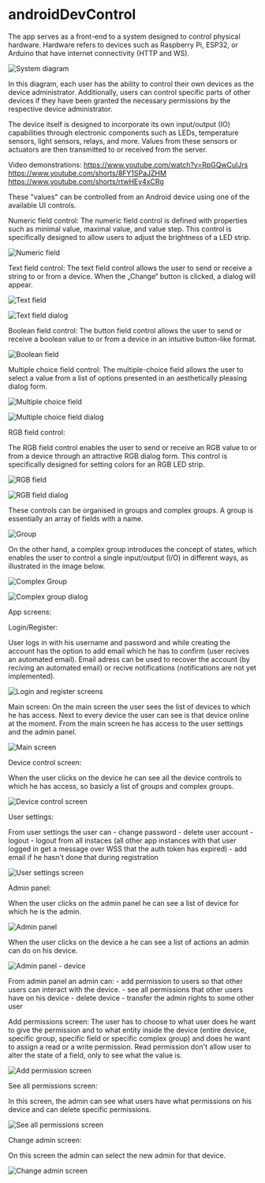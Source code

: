 # androidDevControl

The app serves as a front-end to a system designed to control physical hardware.
Hardware refers to devices such as Raspberry Pi, ESP32, or Arduino that have internet connectivity (HTTP and WS).

![System diagram](screenshots/devC_diagram.jpg)

In this diagram, each user has the ability to control their own devices as the device administrator. Additionally, users can control specific parts of other devices if they have been granted the necessary permissions by the respective device administrator.

The device itself is designed to incorporate its own input/output (IO) capabilities through electronic components such as LEDs, temperature sensors, light sensors, relays, and more.
Values from these sensors or actuators are then transmitted to or received from the server.

Video demonstrations:
        https://www.youtube.com/watch?v=RpGQwCulJrs
        https://www.youtube.com/shorts/8FY1SPaJZHM
        https://www.youtube.com/shorts/rtwHEy4xCRg

These "values" can be controlled from an Android device using one of the available UI controls.

Numeric field control:
The numeric field control is defined with properties such as minimal value, maximal value, and value step.
This control is specifically designed to allow users to adjust the brightness of a LED strip.

![Numeric field](screenshots/devC_numeric.JPG)

Text field control:
The text field control allows the user to send or receive a string to or from a device.
When the „Change“ button is clicked, a dialog will appear.

![Text field](screenshots/devC_text.JPG)

![Text field dialog](screenshots/devC_text_dialog.JPG)

Boolean field control:
The button field control allows the user to send or receive a boolean value to or from a device in an intuitive button-like format.

![Boolean field](screenshots/devC_boolean.JPG)

Multiple choice field control:
The multiple-choice field allows the user to select a value from a list of options presented in an aesthetically pleasing dialog form.

![Multiple choice field](screenshots/devC_multiple_choice.JPG)

![Multiple choice field dialog](screenshots/devC_multiple_choice_dialog.JPG)

RGB field control:

The RGB field control enables the user to send or receive an RGB value to or from a device through an attractive RGB dialog form.
This control is specifically designed for setting colors for an RGB LED strip.

![RGB field](screenshots/devC_rgb.JPG)

![RGB field dialog](screenshots/devC_rgb_dialog.JPG)

These controls can be organised in groups and complex groups.
A group is essentially an array of fields with a name.

![Group](screenshots/devC_group.JPG)

On the other hand, a complex group introduces the concept of states, which enables the user to control a single input/output (I/O) in different ways, as illustrated in the image below.

![Complex Group](screenshots/devC_complex_group.JPG)

![Complex group dialog](screenshots/devC_complex_group_dialog.JPG)





App screens:

Login/Register:

User logs in with his username and password and while creating the account has the option to add email which he has to confirm (user recives an automated email).
Email adress can be used to recover the account (by reciving an automated email) or recive notifications (notifications are not yet implemented).

![Login and register screens](screenshots/devC_login_register.jpg)

Main screen:
On the main screen the user sees the list of devices to which he has access.
Next to every device the user can see is that device online at the moment.
From the main screen he has access to the user settings and the admin panel.

![Main screen](screenshots/devC_main.JPG)

Device control screen:

When the user clicks on the device he can see all the device controls to which he has access, so basicly a list of groups and complex groups.

![Device control screen](screenshots/devC_main_device.JPG)

User settings:

From user settings the user can 
    - change password
    - delete user account
    - logout
    - logout from all instaces (all other app instances with that user logged in get a message over WSS that the auth token has expired)
    - add email if he hasn't done that during registration

![User settings screen](screenshots/devC_user_settings.JPG)

Admin panel:

When the user clicks on the admin panel he can see a list of device for which he is the admin.

![Admin panel](screenshots/devC_admin_panel.JPG)

When the user clicks on the device a he can see a list of actions an admin can do on his device.

![Admin panel - device](screenshots/devC_admin_panel_device.JPG)

From admin panel an admin can:
    - add permission to users so that other users can interact with the device.
    - see all permissions that other users have on his device
    - delete device
    - transfer the admin rights to some other user

Add permissions screen:
The user has to choose to what user does he want to give the permission and to what entity inside the device (entire device, specific group, specific field or specific complex group) and does he want to assign a read or a write permission.
Read permission don't allow user to alter the state of a field, only to see what the value is.

![Add permission screen](screenshots/devC_admin_panel_add_permission.jpg)


See all permissions screen:

In this screen, the admin can see what users have what permissions on his device and can delete specific permissions.

![See all permissions screen](screenshots/devC_admin_panel_permissions.JPG)

Change admin screen:

On this screen the admin can select the new admin for that device.

![Change admin screen](screenshots/devC_admin_panel_change_admin.JPG)
